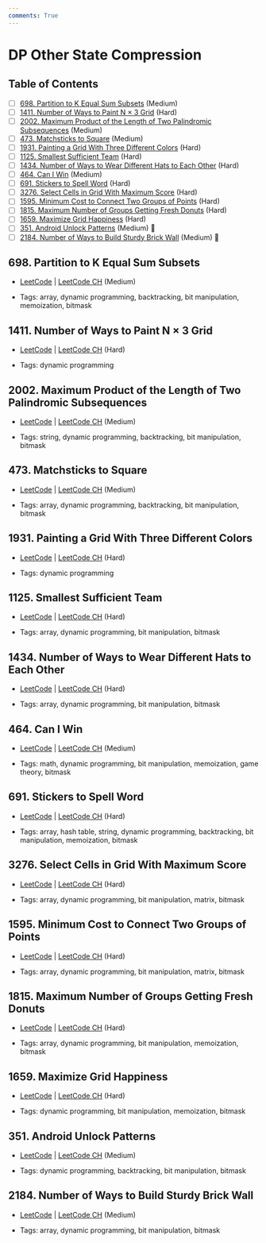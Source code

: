 ```yaml
---
comments: True
---
```


# DP Other State Compression

## Table of Contents

- [ ] [698. Partition to K Equal Sum Subsets](https://leetcode.cn/problems/partition-to-k-equal-sum-subsets/) (Medium)
- [ ] [1411. Number of Ways to Paint N × 3 Grid](https://leetcode.cn/problems/number-of-ways-to-paint-n-3-grid/) (Hard)
- [ ] [2002. Maximum Product of the Length of Two Palindromic Subsequences](https://leetcode.cn/problems/maximum-product-of-the-length-of-two-palindromic-subsequences/) (Medium)
- [ ] [473. Matchsticks to Square](https://leetcode.cn/problems/matchsticks-to-square/) (Medium)
- [ ] [1931. Painting a Grid With Three Different Colors](https://leetcode.cn/problems/painting-a-grid-with-three-different-colors/) (Hard)
- [ ] [1125. Smallest Sufficient Team](https://leetcode.cn/problems/smallest-sufficient-team/) (Hard)
- [ ] [1434. Number of Ways to Wear Different Hats to Each Other](https://leetcode.cn/problems/number-of-ways-to-wear-different-hats-to-each-other/) (Hard)
- [ ] [464. Can I Win](https://leetcode.cn/problems/can-i-win/) (Medium)
- [ ] [691. Stickers to Spell Word](https://leetcode.cn/problems/stickers-to-spell-word/) (Hard)
- [ ] [3276. Select Cells in Grid With Maximum Score](https://leetcode.cn/problems/select-cells-in-grid-with-maximum-score/) (Hard)
- [ ] [1595. Minimum Cost to Connect Two Groups of Points](https://leetcode.cn/problems/minimum-cost-to-connect-two-groups-of-points/) (Hard)
- [ ] [1815. Maximum Number of Groups Getting Fresh Donuts](https://leetcode.cn/problems/maximum-number-of-groups-getting-fresh-donuts/) (Hard)
- [ ] [1659. Maximize Grid Happiness](https://leetcode.cn/problems/maximize-grid-happiness/) (Hard)
- [ ] [351. Android Unlock Patterns](https://leetcode.cn/problems/android-unlock-patterns/) (Medium) 👑
- [ ] [2184. Number of Ways to Build Sturdy Brick Wall](https://leetcode.cn/problems/number-of-ways-to-build-sturdy-brick-wall/) (Medium) 👑

## 698. Partition to K Equal Sum Subsets

-   [LeetCode](https://leetcode.com/problems/partition-to-k-equal-sum-subsets/) | [LeetCode CH](https://leetcode.cn/problems/partition-to-k-equal-sum-subsets/) (Medium)

-   Tags: array, dynamic programming, backtracking, bit manipulation, memoization, bitmask

## 1411. Number of Ways to Paint N × 3 Grid

-   [LeetCode](https://leetcode.com/problems/number-of-ways-to-paint-n-3-grid/) | [LeetCode CH](https://leetcode.cn/problems/number-of-ways-to-paint-n-3-grid/) (Hard)

-   Tags: dynamic programming

## 2002. Maximum Product of the Length of Two Palindromic Subsequences

-   [LeetCode](https://leetcode.com/problems/maximum-product-of-the-length-of-two-palindromic-subsequences/) | [LeetCode CH](https://leetcode.cn/problems/maximum-product-of-the-length-of-two-palindromic-subsequences/) (Medium)

-   Tags: string, dynamic programming, backtracking, bit manipulation, bitmask

## 473. Matchsticks to Square

-   [LeetCode](https://leetcode.com/problems/matchsticks-to-square/) | [LeetCode CH](https://leetcode.cn/problems/matchsticks-to-square/) (Medium)

-   Tags: array, dynamic programming, backtracking, bit manipulation, bitmask

## 1931. Painting a Grid With Three Different Colors

-   [LeetCode](https://leetcode.com/problems/painting-a-grid-with-three-different-colors/) | [LeetCode CH](https://leetcode.cn/problems/painting-a-grid-with-three-different-colors/) (Hard)

-   Tags: dynamic programming

## 1125. Smallest Sufficient Team

-   [LeetCode](https://leetcode.com/problems/smallest-sufficient-team/) | [LeetCode CH](https://leetcode.cn/problems/smallest-sufficient-team/) (Hard)

-   Tags: array, dynamic programming, bit manipulation, bitmask

## 1434. Number of Ways to Wear Different Hats to Each Other

-   [LeetCode](https://leetcode.com/problems/number-of-ways-to-wear-different-hats-to-each-other/) | [LeetCode CH](https://leetcode.cn/problems/number-of-ways-to-wear-different-hats-to-each-other/) (Hard)

-   Tags: array, dynamic programming, bit manipulation, bitmask

## 464. Can I Win

-   [LeetCode](https://leetcode.com/problems/can-i-win/) | [LeetCode CH](https://leetcode.cn/problems/can-i-win/) (Medium)

-   Tags: math, dynamic programming, bit manipulation, memoization, game theory, bitmask

## 691. Stickers to Spell Word

-   [LeetCode](https://leetcode.com/problems/stickers-to-spell-word/) | [LeetCode CH](https://leetcode.cn/problems/stickers-to-spell-word/) (Hard)

-   Tags: array, hash table, string, dynamic programming, backtracking, bit manipulation, memoization, bitmask

## 3276. Select Cells in Grid With Maximum Score

-   [LeetCode](https://leetcode.com/problems/select-cells-in-grid-with-maximum-score/) | [LeetCode CH](https://leetcode.cn/problems/select-cells-in-grid-with-maximum-score/) (Hard)

-   Tags: array, dynamic programming, bit manipulation, matrix, bitmask

## 1595. Minimum Cost to Connect Two Groups of Points

-   [LeetCode](https://leetcode.com/problems/minimum-cost-to-connect-two-groups-of-points/) | [LeetCode CH](https://leetcode.cn/problems/minimum-cost-to-connect-two-groups-of-points/) (Hard)

-   Tags: array, dynamic programming, bit manipulation, matrix, bitmask

## 1815. Maximum Number of Groups Getting Fresh Donuts

-   [LeetCode](https://leetcode.com/problems/maximum-number-of-groups-getting-fresh-donuts/) | [LeetCode CH](https://leetcode.cn/problems/maximum-number-of-groups-getting-fresh-donuts/) (Hard)

-   Tags: array, dynamic programming, bit manipulation, memoization, bitmask

## 1659. Maximize Grid Happiness

-   [LeetCode](https://leetcode.com/problems/maximize-grid-happiness/) | [LeetCode CH](https://leetcode.cn/problems/maximize-grid-happiness/) (Hard)

-   Tags: dynamic programming, bit manipulation, memoization, bitmask

## 351. Android Unlock Patterns

-   [LeetCode](https://leetcode.com/problems/android-unlock-patterns/) | [LeetCode CH](https://leetcode.cn/problems/android-unlock-patterns/) (Medium)

-   Tags: dynamic programming, backtracking, bit manipulation, bitmask

## 2184. Number of Ways to Build Sturdy Brick Wall

-   [LeetCode](https://leetcode.com/problems/number-of-ways-to-build-sturdy-brick-wall/) | [LeetCode CH](https://leetcode.cn/problems/number-of-ways-to-build-sturdy-brick-wall/) (Medium)

-   Tags: array, dynamic programming, bit manipulation, bitmask
